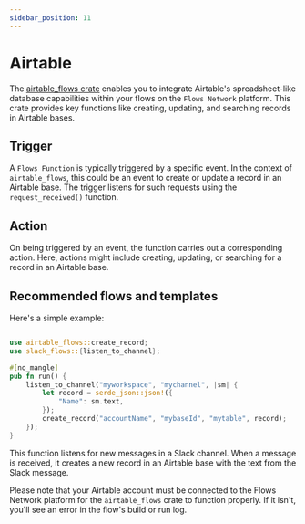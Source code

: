 ```yaml
---
sidebar_position: 11
---
```

# Airtable

The [airtable_flows crate](https://docs.rs/airtable_flows)  enables you to integrate Airtable's spreadsheet-like database capabilities within your flows on the `Flows Network` platform. This crate provides key functions like creating, updating, and searching records in Airtable bases.


## Trigger

A `Flows Function` is typically triggered by a specific event. In the context of `airtable_flows`, this could be an event to create or update a record in an Airtable base. The trigger listens for such requests using the `request_received()` function.


## Action

On being triggered by an event, the function carries out a corresponding action. Here, actions might include creating, updating, or searching for a record in an Airtable base.


## Recommended flows and templates

Here's a simple example:

```rust

use airtable_flows::create_record;
use slack_flows::{listen_to_channel};

#[no_mangle]
pub fn run() {
    listen_to_channel("myworkspace", "mychannel", |sm| {
        let record = serde_json::json!({
            "Name": sm.text,
        });
        create_record("accountName", "mybaseId", "mytable", record);
    });
}
```


This function listens for new messages in a Slack channel. When a message is received, it creates a new record in an Airtable base with the text from the Slack message.

Please note that your Airtable account must be connected to the Flows Network platform for the `airtable_flows` crate to function properly. If it isn't, you'll see an error in the flow's build or run log.
